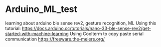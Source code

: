 # Arduino_ML_test
learning about arduino ble sense rev2, gesture recognition, ML
Using this tutorial:
https://docs.arduino.cc/tutorials/nano-33-ble-sense-rev2/get-started-with-machine-learning
Using Coolterm to copy paste serial communication
https://freeware.the-meiers.org/


